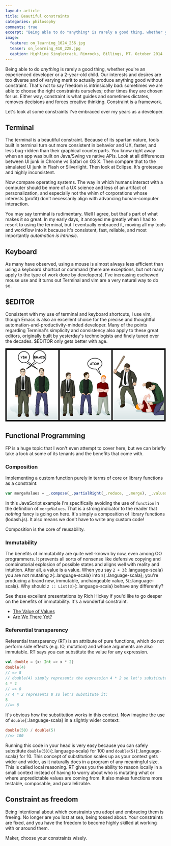 ```yaml
---
layout: article
title: Beautiful constraints
categories: philosophy
comments: true
excerpt: "Being able to do *anything* is rarely a good thing, whether you're an experienced developer or a 2-year-old child"
image:
  feature: on_learning_1024_256.jpg
  teaser: on_learning_410_228.jpg
  caption: Highline Singletrack, Rimrocks, Billings, MT. October 2014
---
```


Being able to do *anything* is rarely a good thing, whether you're an
experienced developer or a 2-year-old child. Our interests and desires are too
diverse and of varying merit to actually produce anything good without
constraint. That's not to say freedom is intrinsically bad: sometimes we are
able to choose the right constraints ourselves; other times they are chosen for
us. Either way, constraint is what guides and sometimes dictates, removes
decisions and forces creative thinking. Constraint is a framework.

Let's look at some constraints I've embraced over my years as a developer.

## Terminal

The terminal is a beautiful constraint. Because of its spartan nature, tools
built in terminal turn out more consistent in behavior and UX, faster, and less
bug-ridden than their graphical counterparts. You know right away when an app
was built on Java/Swing vs native APIs. Look at all differences between UI junk
in Chrome vs Safari on OS X. Then compare that to the simulated UI junk in Flash
or Silverlight. Then look at Eclipse. It's grotesque and highly inconsistent.

Now compare operating systems. The way in which humans interact with a computer
should be more of a UX science and less of an artifact of personalization, and
especially not the whim of corporations whose interests (profit) don't
necessarily align with advancing human-computer interaction.

You may say terminal is rudimentary. Well I agree, but that's part of what makes
it so great. In my early days, it annoyed me greatly when I had to resort to
using the terminal, but I eventually embraced it, moving all my tools and
workflow into it because it's consistent, fast, reliable, and most importantly
*automation is intrinsic*.

## Keyboard

As many have observed, using a mouse is almost always less efficient than using
a keyboard shortcut or command (there are exceptions, but not many apply to the
type of work done by developers). I've increasing eschewed mouse use and it
turns out Terminal and vim are a very natural way to do so.

## $EDITOR

Consistent with my use of terminal and keyboard shortcuts, I use vim, though
Emacs is also an excellent choice for the precise and thoughtful
automation-and-productivity-minded developer. Many of the points regarding
Terminal's simplicity and consistency also apply to these great editors,
originally built by yesterday's technologists and finely tuned over the decades.
$EDITOR only gets better with age.

<img src="/images/vim_emacs.png" alt="Vim and Emacs vs Atom" />


## Functional Programming

FP is a huge topic that I won't even attempt to cover here, but we can briefly
take a look at some of its tenants and the benefits that come with.

### Composition

Implementing a custom function purely in terms of core or library functions as a
constraint:

```javascript
var mergeValues = _.compose(_.partialRight(_.reduce, _.merge), _.values)
```

In this JavaScript example I'm specifically avoiding the use of `function` in
the definition of `mergeValues`. That is a strong indicator to the reader that
*nothing* fancy is going on here. It's simply a composition of library functions
(lodash.js). It also means we don't have to write any custom code!

Composition is the core of reusability.

### Immutability

The benefits of immutability are quite well-known by now, even among OO
programmers. It prevents all sorts of nonsense like defensive copying and
combinatorial explosion of possible states and aligns well with reality and
intuition. After all, a value is a value. When you say `2 + 3`{:.language-scala}
you are not mutating `2`{:.language-scala} into `5`{:.language-scala}; you're
producing a brand new, immutable, unchangeable value, `5`{:.language-scala}. Why
should `2 :: List(3)`{:.language-scala} behave any differently?

See these excellent presentations by Rich Hickey if you'd like to go deeper on
the benefits of immutability. It's a wonderful constraint.

- [The Value of Values](http://www.infoq.com/presentations/Value-Values)
- [Are We There Yet?](http://www.infoq.com/presentations/Are-We-There-Yet-Rich-Hickey)


### Referential transparency

Referential transparency (RT) is an attribute of pure functions, which do not
perform side effects (e.g. IO, mutation) and whose arguments are also immutable.
RT says you can substitute the value for any expression.

```scala
val double = {x: Int => x * 2}
double(4)
// => 8
// double(4) simply represents the expression 4 * 2 so let's substitute it:
4 * 2
// => 8
// 4 * 2 represents 8 so let's substitute it:
8
//=> 8
```

It's obvious how the substitution works in this context. Now imagine the use of
`double`{:.language-scala} in a slightly wider context:

```scala
double(50) / double(5)
//=> 100
```

Running this code in your head is very easy because you can safely substitute
`double(50)`{:.language-scala} for 100 and `double(5)`{:.language-scala} for 10.
This concept of substitution scales up as your context gets wider and wider, as
it naturally does in a program of any meaningful size. This is called local
reasoning. RT gives you the ability to reason locally in a small context
instead of having to worry about who is mutating what or where unpredictable
values are coming from. It also makes functions more testable, composable, and
parallelizable.


## Constraint as freedom

Being intentional about which constraints you adopt and embracing them is
freeing. No longer are you lost at sea, being tossed about. Your constraints are
fixed, and you have the freedom to become highly skilled at working with or
around them.

Maker, choose your constraints wisely.

